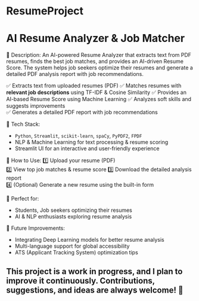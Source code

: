 # ResumeProject
# AI Resume Analyzer & Job Matcher  

🚀 Description:
An AI-powered Resume Analyzer that extracts text from PDF resumes, finds the best job matches, and provides an AI-driven Resume Score. The system helps job seekers optimize their resumes and generate a detailed PDF analysis report with job recommendations.  

✅ Extracts text from uploaded resumes (PDF)
✅ Matches resumes with **relevant job descriptions** using TF-IDF & Cosine Similarity
✅ Provides an AI-based Resume Score using Machine Learning 
✅ Analyzes soft skills and suggests improvements  
✅ Generates a detailed PDF report with job recommendations  

🔹 Tech Stack:
- `Python`, `Streamlit`, `scikit-learn`, `spaCy`, `PyPDF2`, `FPDF`  
- NLP & Machine Learning for text processing & resume scoring  
- Streamlit UI for an interactive and user-friendly experience  

🎯 How to Use: 
1️⃣ Upload your resume (PDF)  
2️⃣ View top job matches & resume score 
3️⃣ Download the detailed analysis report  
4️⃣ (Optional) Generate a new resume using the built-in form  

📌 Perfect for:  
- Students, Job seekers optimizing their resumes  
- AI & NLP enthusiasts exploring resume analysis  

🔗 Future Improvements: 
- Integrating Deep Learning models for better resume analysis  
- Multi-language support for global accessibility  
- ATS (Applicant Tracking System) optimization tips  

## This project is a work in progress, and I plan to improve it continuously. Contributions, suggestions, and ideas are always welcome! 🚀
